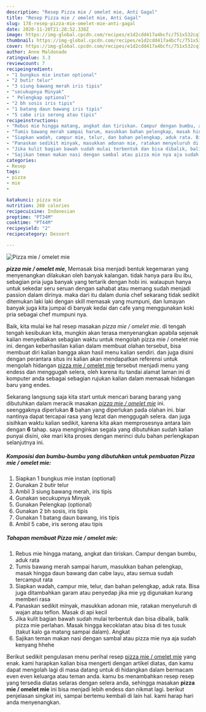 ```yaml
---
description: "Resep Pizza mie / omelet mie, Anti Gagal"
title: "Resep Pizza mie / omelet mie, Anti Gagal"
slug: 178-resep-pizza-mie-omelet-mie-anti-gagal
date: 2020-11-20T21:28:52.338Z
image: https://img-global.cpcdn.com/recipes/e1d2cdd417a4bcfc/751x532cq70/pizza-mie-omelet-mie-foto-resep-utama.jpg
thumbnail: https://img-global.cpcdn.com/recipes/e1d2cdd417a4bcfc/751x532cq70/pizza-mie-omelet-mie-foto-resep-utama.jpg
cover: https://img-global.cpcdn.com/recipes/e1d2cdd417a4bcfc/751x532cq70/pizza-mie-omelet-mie-foto-resep-utama.jpg
author: Anne Maldonado
ratingvalue: 3.3
reviewcount: 7
recipeingredient:
- "1 bungkus mie instan optional"
- "2 butir telur"
- "3 siung bawang merah iris tipis"
- "secukupnya Minyak"
- " Pelengkap optional"
- "2 bh sosis iris tipis"
- "1 batang daun bawang iris tipis"
- "5 cabe iris serong atau tipis"
recipeinstructions:
- "Rebus mie hingga matang, angkat dan tiriskan. Campur dengan bumbu, aduk rata"
- "Tumis bawang merah sampai harum, masukkan bahan pelengkap, masak hingga daun bawang dan cabe layu, atau semua sudah tercamput rata"
- "Siapkan wadah, campur mie, telur, dan bahan pelengkap, aduk rata. Bisa juga ditambahkan garam atau penyedap jika mie yg digunakan kurang memberi rasa"
- "Panaskan sedikit minyak, masukkan adonan mie, ratakan menyeluruh di wajan atau teflon. Masak di api kecil"
- "Jika kulit bagian bawah sudah mulai terbentuk dan bisa dibalik, balik pizza mie perlahan. Masak hingga kecoklatan atau bisa di tes tusuk (takut kalo ga matang sampai dalam). Angkat"
- "Sajikan teman makan nasi dengan sambal atau pizza mie nya aja sudah kenyang hhehe"
categories:
- Resep
tags:
- pizza
- mie
- 

katakunci: pizza mie  
nutrition: 268 calories
recipecuisine: Indonesian
preptime: "PT34M"
cooktime: "PT44M"
recipeyield: "2"
recipecategory: Dessert

---
```



![Pizza mie / omelet mie](https://img-global.cpcdn.com/recipes/e1d2cdd417a4bcfc/751x532cq70/pizza-mie-omelet-mie-foto-resep-utama.jpg)

<b><i>pizza mie / omelet mie</i></b>, Memasak bisa menjadi bentuk kegemaran yang menyenangkan dilakukan oleh banyak kalangan. tidak hanya para ibu ibu, sebagian pria juga banyak yang tertarik dengan hobi ini. walaupun hanya untuk sekedar seru seruan dengan sahabat atau memang sudah menjadi passion dalam dirinya. maka dari itu dalam dunia chef sekarang tidak sedikit ditemukan laki laki dengan skill memasak yang mumpuni, dan lumayan banyak juga kita jumpai di banyak kedai dan cafe yang menggunakan koki pria sebagai chef mumpuni nya.

Baik, kita mulai ke hal resep masakan <i>pizza mie / omelet mie</i>. di tengah tengah kesibukan kita, mungkin akan terasa menyenangkan apabila sejenak kalian menyediakan sebagian waktu untuk mengolah pizza mie / omelet mie ini. dengan keberhasilan kalian dalam membuat olahan tersebut, bisa membuat diri kalian bangga akan hasil menu kalian sendiri. dan juga disini dengan perantara situs ini kalian akan mendapatkan referensi untuk mengolah hidangan <u>pizza mie / omelet mie</u> tersebut menjadi menu yang endess dan menggugah selera, oleh karena itu tandai alamat laman ini di komputer anda sebagai sebagian rujukan kalian dalam memasak hidangan baru yang endes.




Sekarang langsung saja kita start untuk mencari barang barang yang dibutuhkan dalam meracik masakan <u><i>pizza mie / omelet mie</i></u> ini. seenggaknya diperlukan <b>8</b> bahan yang diperlukan pada olahan ini. biar nantinya dapat tercapai rasa yang lezat dan menggugah selera. dan juga sisihkan waktu kalian sedikit, karena kita akan memprosesnya antara lain dengan <b>6</b> tahap. saya menginginkan segala yang dibutuhkan sudah kalian punyai disini, oke mari kita proses dengan merinci dulu bahan perlengkapan selanjutnya ini.

<!--inarticleads1-->

##### Komposisi dan bumbu-bumbu yang dibutuhkan untuk pembuatan Pizza mie / omelet mie:

1. Siapkan 1 bungkus mie instan (optional)
1. Gunakan 2 butir telur
1. Ambil 3 siung bawang merah, iris tipis
1. Gunakan secukupnya Minyak
1. Gunakan  Pelengkap (optional)
1. Gunakan 2 bh sosis, iris tipis
1. Gunakan 1 batang daun bawang, iris tipis
1. Ambil 5 cabe, iris serong atau tipis




<!--inarticleads2-->

##### Tahapan membuat Pizza mie / omelet mie:

1. Rebus mie hingga matang, angkat dan tiriskan. Campur dengan bumbu, aduk rata
1. Tumis bawang merah sampai harum, masukkan bahan pelengkap, masak hingga daun bawang dan cabe layu, atau semua sudah tercamput rata
1. Siapkan wadah, campur mie, telur, dan bahan pelengkap, aduk rata. Bisa juga ditambahkan garam atau penyedap jika mie yg digunakan kurang memberi rasa
1. Panaskan sedikit minyak, masukkan adonan mie, ratakan menyeluruh di wajan atau teflon. Masak di api kecil
1. Jika kulit bagian bawah sudah mulai terbentuk dan bisa dibalik, balik pizza mie perlahan. Masak hingga kecoklatan atau bisa di tes tusuk (takut kalo ga matang sampai dalam). Angkat
1. Sajikan teman makan nasi dengan sambal atau pizza mie nya aja sudah kenyang hhehe




Berikut sedikit pengulasan menu perihal resep <u>pizza mie / omelet mie</u> yang enak. kami harapkan kalian bisa mengerti dengan artikel diatas, dan kamu dapat mengolah lagi di masa datang untuk di hidangkan dalam bermacam even even keluarga atau teman anda. kamu bs menambahkan resep resep yang tersedia diatas selaras dengan selera anda, sehingga masakan <b>pizza mie / omelet mie</b> ini bisa menjadi lebih endess dan nikmat lagi. berikut penjelasan singkat ini, sampai bertemu kembali di lain hal. kami harap hari anda menyenangkan.
